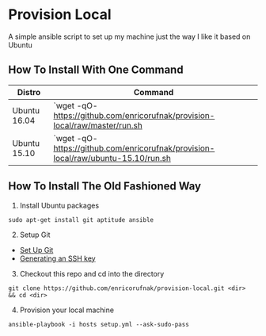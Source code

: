 Provision Local
============

A simple ansible script to set up my machine just the way I like it based on Ubuntu

How To Install With One Command
-------------------------------

| Distro | Command |
| --- | --- |
| Ubuntu 16.04 | `wget -qO- https://github.com/enricorufnak/provision-local/raw/master/run.sh | bash` |
| Ubuntu 15.10 | `wget -qO- https://github.com/enricorufnak/provision-local/raw/ubuntu-15.10/run.sh | bash` |


How To Install The Old Fashioned Way
------------------------------------

1. Install Ubuntu packages
  ```
  sudo apt-get install git aptitude ansible
  ```
2. Setup Git
  * [Set Up Git](https://help.github.com/articles/set-up-git)
  * [Generating an SSH key](https://help.github.com/articles/generating-ssh-keys)
3.  Checkout this repo and cd into the directory
  ```
  git clone https://github.com/enricorufnak/provision-local.git <dir>
  && cd <dir>
  ```
4.  Provision your local machine
  ```
  ansible-playbook -i hosts setup.yml --ask-sudo-pass
  ```
